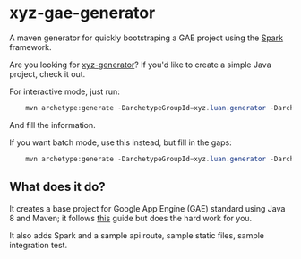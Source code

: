 # xyz-gae-generator

A maven generator for quickly bootstraping a GAE project using the [Spark](http://sparkjava.com) framework.

Are you looking for [xyz-generator](https://github.com/luanpotter/xyz-generator)? If you'd like to create a simple Java project, check it out.

For interactive mode, just run:

```java
    mvn archetype:generate -DarchetypeGroupId=xyz.luan.generator -DarchetypeArtifactId=xyz-gae-generator -DarchetypeVersion=0.2.0
```

And fill the information.

If you want batch mode, use this instead, but fill in the gaps:

```java
    mvn archetype:generate -DarchetypeGroupId=xyz.luan.generator -DarchetypeArtifactId=xyz-gae-generator -DarchetypeVersion=0.2.0 -DgroupId=<your.group.id> -DartifactId=<your-atifact-id> -Dversion=<your.version> -DinteractiveMode=false
```

## What does it do?

It creates a base project for Google App Engine (GAE) standard using Java 8 and Maven; it follows [this](https://cloud.google.com/appengine/docs/standard/java/quickstart) guide but does the hard work for you.

It also adds Spark and a sample api route, sample static files, sample integration test.

